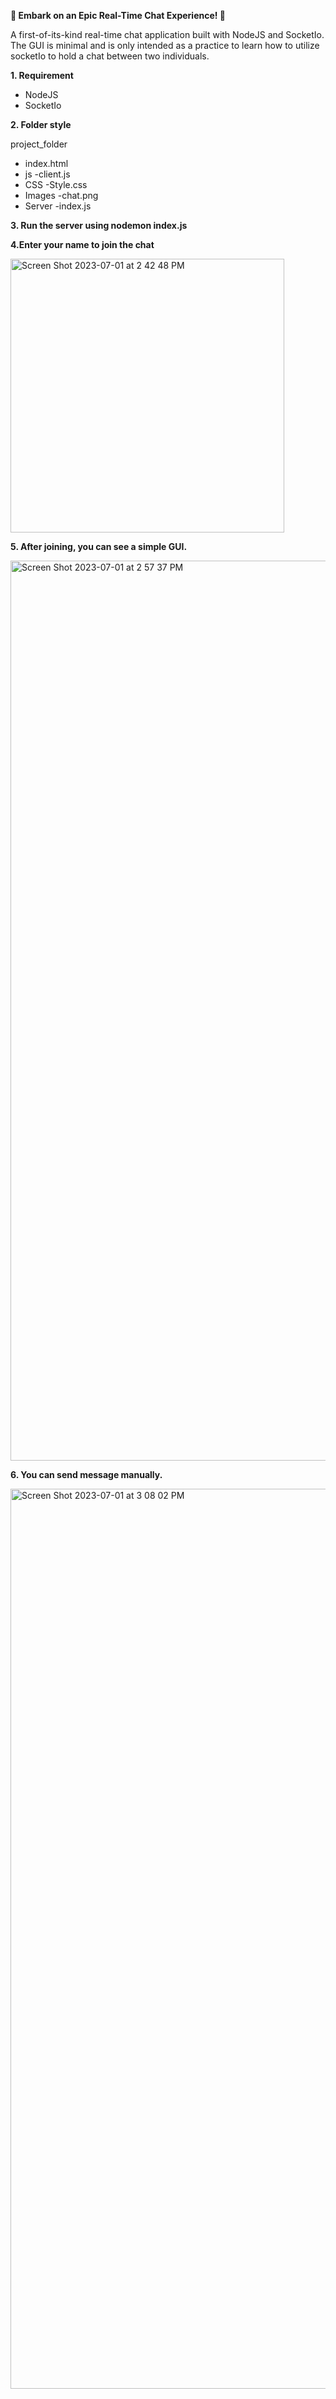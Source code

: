 **🚀 Embark on an Epic Real-Time Chat Experience! 🚀**

A first-of-its-kind real-time chat application built with NodeJS and SocketIo. The GUI is minimal and is only intended as a practice to learn how to utilize socketIo to hold a chat between two individuals.

**1. Requirement**

- NodeJS
- SocketIo

**2. Folder style**

project_folder
  - index.html
  - js
     -client.js
  - CSS
     -Style.css
  - Images
     -chat.png
  - Server
     -index.js

**3. Run the server using nodemon index.js**

**4.Enter your name to join the chat**

<img width="438" alt="Screen Shot 2023-07-01 at 2 42 48 PM" src="https://github.com/ashminarai/Reatime-chatapplication/assets/85731866/7f386acf-9dfb-441b-b4f2-5ed627d99941">

**5. After joining, you can see a simple GUI.**

<img width="1440" alt="Screen Shot 2023-07-01 at 2 57 37 PM" src="https://github.com/ashminarai/Reatime-chatapplication/assets/85731866/ed2c4b7a-f208-4476-bd3f-971b7febe798">

**6. You can send message manually.**

<img width="1440" alt="Screen Shot 2023-07-01 at 3 08 02 PM" src="https://github.com/ashminarai/Reatime-chatapplication/assets/85731866/2b6cdf78-a0c1-4aa6-8ba1-0933c0d8cb46">



